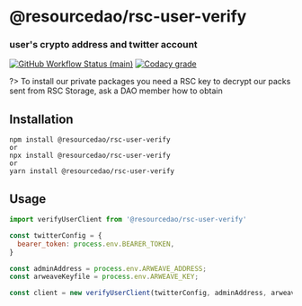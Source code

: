 <!-- omit in toc -->
# @resourcedao/rsc-user-verify
### user's crypto address and twitter account

[![GitHub Workflow Status (main)](https://img.shields.io/github/workflow/status/jhildenbiddle/docsify-plugin-runkit/Build/main?label=checks&style=flat-square)]()
[![Codacy grade](https://img.shields.io/codacy/grade/e9c2a9504211450ab39e0d72a1158a47.svg?style=flat-square)]()

?> To install our private packages you need a RSC key to decrypt our packs sent from RSC Storage, ask a DAO member how to obtain

<!-- omit in toc -->

## Installation

```terminal
npm install @resourcedao/rsc-user-verify
or
npx install @resourcedao/rsc-user-verify
or
yarn install @resourcedao/rsc-user-verify
```

## Usage

```javascript
import verifyUserClient from '@resourcedao/rsc-user-verify'

const twitterConfig = {
  bearer_token: process.env.BEARER_TOKEN,
}

const adminAddress = process.env.ARWEAVE_ADDRESS;
const arweaveKeyfile = process.env.ARWEAVE_KEY;

const client = new verifyUserClient(twitterConfig, adminAddress, arweaveKeyfile);
```

<script async defer src="https://buttons.github.io/buttons.js"></script>